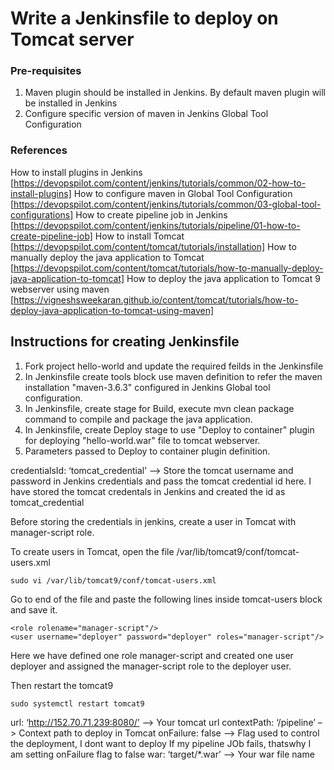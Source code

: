 # Write a Jenkinsfile to deploy on Tomcat server

### Pre-requisites
1. Maven plugin should be installed in Jenkins. By default maven plugin will be installed in Jenkins
2. Configure specific version of maven in Jenkins Global Tool Configuration

### References
How to install plugins in Jenkins [https://devopspilot.com/content/jenkins/tutorials/common/02-how-to-install-plugins]
How to configure maven in Global Tool Configuration [https://devopspilot.com/content/jenkins/tutorials/common/03-global-tool-configurations]
How to create pipeline job in Jenkins [https://devopspilot.com/content/jenkins/tutorials/pipeline/01-how-to-create-pipeline-job]
How to install Tomcat [https://devopspilot.com/content/tomcat/tutorials/installation]
How to manually deploy the java application to Tomcat [https://devopspilot.com/content/tomcat/tutorials/how-to-manually-deploy-java-application-to-tomcat]
How to deploy the java application to Tomcat 9 webserver using maven [https://vigneshsweekaran.github.io/content/tomcat/tutorials/how-to-deploy-java-application-to-tomcat-using-maven]

## Instructions for creating Jenkinsfile

1. Fork project hello-world and update the required feilds in the Jenkinsfile
2. In Jenkinsfile create tools block use maven definition to refer the maven installation "maven-3.6.3" configured in Jenkins Global tool configuration.
3. In Jenkinsfile, create stage for Build, execute  mvn clean package command to compile and package the java application.
4.  In Jenkinsfile, create Deploy stage to use "Deploy to container" plugin for deploying "hello-world.war" file to tomcat webserver.
5. Parameters passed to Deploy to container plugin definition.

credentialsId: ‘tomcat_credential’ –> Store the tomcat username and password in Jenkins credentials and pass the tomcat credential id here. I have stored the tomcat credentals in Jenkins and created the id as tomcat_credential

Before storing the credentials in jenkins, create a user in Tomcat with manager-script role.

To create users in Tomcat, open the file /var/lib/tomcat9/conf/tomcat-users.xml

```
sudo vi /var/lib/tomcat9/conf/tomcat-users.xml

```
Go to end of the file and paste the following lines inside tomcat-users block and save it.

  ```
  <role rolename="manager-script"/>
  <user username="deployer" password="deployer" roles="manager-script"/>

  ```


Here we have defined one role manager-script and created one user deployer and assigned the manager-script role to the deployer user.

Then restart the tomcat9

```
sudo systemctl restart tomcat9

```
url: ‘http://152.70.71.239:8080/’ –> Your tomcat url
contextPath: ‘/pipeline’ –> Context path to deploy in Tomcat
onFailure: false –> Flag used to control the deployment, I dont want to deploy If my pipeline JOb fails, thatswhy I am setting onFailure flag to false
war: ‘target/*.war’ –> Your war file name

   ```